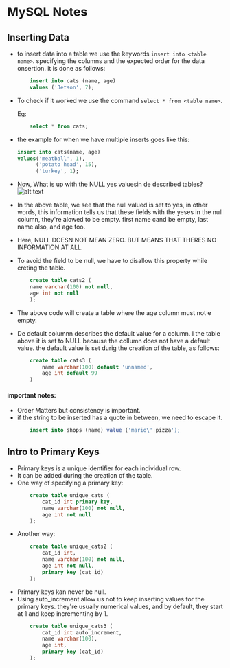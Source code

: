 # MySQL Notes
## Inserting Data

* to insert data into a table we use the keywords `insert into <table name>`. specifying the columns and the expected order for the data onsertion. it is done as follows:
    ```sql
        insert into cats (name, age)
        values ('Jetson', 7);
    ```
* To check if it worked we use the command `select * from <table name>`. 

    Eg:
    ```sql
        select * from cats;
    ```
* the example for when we have multiple inserts goes like this:
    ```sql
    insert into cats(name, age)
    values('meatball', 1),
          ('potato head', 15), 
          ('turkey', 1);
    ```

* Now, What is up with the NULL yes valuesin de described tables?
 ![alt text](image.png)

* In the above table, we see that the null valued is set to yes, in other words, this information tells us that these fields with the yeses in the null column, they're alowed to be empty. first name cand be empty, last name also, and age too.
* Here, NULL DOESN NOT MEAN ZERO. BUT MEANS THAT THERES NO INFORMATION AT ALL.
* To avoid the field to be null, we have to disallow this property while creting the table.
    ```sql
        create table cats2 (
        name varchar(100) not null,
        age int not null
        );
    ```
* The above code will create a table where the age column must not e empty. 
* De default columnn describes the default value for a column. I the table above it is set to NULL because the collumn does not have a default value. the default value is set durig the creation of the table, as follows:
    ```sql
        create table cats3 (
            name varchar(100) default 'unnamed',
            age int default 99
        )
    ```
#### important notes:
* Order Matters but consistency is important.
* if the string to be inserted has a quote in between, we need to escape it.
    ```sql
        insert into shops (name) value ('mario\' pizza');
    ```

## Intro to Primary Keys

* Primary keys is a unique identifier for each individual row.
* It can be added during the creation of the table.
* One way of specifying a primary key:
    ```sql
        create table unique_cats (
            cat_id int primary key,
            name varchar(100) not null,
            age int not null
        );
    ```
* Another way:
    ```sql
        create table unique_cats2 (
            cat_id int,
            name varchar(100) not null,
            age int not null,
            primary key (cat_id)
        );
    ```
* Primary keys kan never be null.
* Using auto_increment allow us not to keep inserting values for the primary keys. they're usually numerical values, and by default, they start at 1 and keep incrementing by 1.
    ```sql
        create table unique_cats3 (
            cat_id int auto_increment,
            name varchar(100),
            age int,
            primary key (cat_id)
        );
    ```



